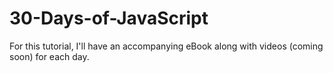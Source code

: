 # 30-Days-of-JavaScript
For this tutorial, I'll have an accompanying eBook along with videos (coming soon) for each day.
